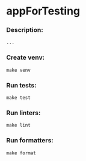 # appForTesting

### Description:
    ...

### Create venv:
    make venv

### Run tests:
    make test

### Run linters:
    make lint

### Run formatters:
    make format
